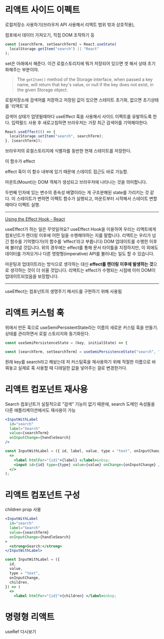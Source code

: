# 리액트 사이드 이펙트

로컬저장소 사용하기(브라우저 API 사용해서 리액트 범위 밖과 상호작용),

컴포에서 데이터 가져오기, 직접 DOM 조작하기 등

```jsx
const [searchTerm, setSearchTerm] = React.useState(
  localStorage.getItem("search") || "React"
);
```

set은 아래에서 해준다. 이건 로컬스토리지에 뭐가 저장되어 있으면 겟 해서 상태 초기화해주는 부분이야.

> The `getItem()` method of the Storage interface, when passed a key name, will return that key's value, or null if the key does not exist, in the given Storage object.

로컬저장소에 검색어를 저장하고 저장된 값이 있으면 스테이트 초기화, 없으면 초기상태를 '리액트'로

검색어 상태가 업뎃될때마다 useEffect 훅을 사용해서 사이드 이펙트를 유발하도록 한다. 입력필드 사용 후 새로고침하면 브라우저는 가장 최근 검색어를 기억해야한다.

```jsx
React.useEffect(() => {
  localStorage.setItem("search", searchTerm);
}, [searchTerm]);
```

브라우저의 로컬스토리지에 식별자를 동반한 현재 스테이트를 저장한다.

이 함수가 effect

effect 훅이 이 함수 내부에 있기 때문에 스테이트 접근도 바로 가능함.

마운트(Mount)는 DOM 객체가 생성되고 브라우저에 나타나는 것을 의미합니다.

두번째 인자에 있는 변수의 종속성 배열이라는 게 구조분해된 state를 가리키는 것 같다. 이 스테이트가 변하면 이펙트 함수가 실행되고, 마운트부터 시작해서 스테이트 변할때마다 이펙트 실행.

---

[Using the Effect Hook - React](https://ko.reactjs.org/docs/hooks-effect.html)

useEffect가 하는 일은 무엇일까요? useEffect Hook을 이용하여 우리는 리액트에게 컴포넌트가 렌더링 이후에 어떤 일을 수행해야하는 지를 말합니다. 리액트는 우리가 넘긴 함수를 기억했다가(이 함수를 ‘effect’라고 부릅니다) DOM 업데이트를 수행한 이후에 불러낼 것입니다. 위의 경우에는 effect를 통해 문서 타이틀을 지정하지만, 이 외에도 데이터를 가져오거나 다른 명령형(imperative) API를 불러내는 일도 할 수 있습니다.

마운팅과 업데이트라는 방식으로 생각하는 대신 **effect를 렌더링 이후에 발생하는 것**으로 생각하는 것이 더 쉬울 것입니다. 리액트는 effect가 수행되는 시점에 이미 DOM이 업데이트되었음을 보장합니다.

---

useEffect는 컴포넌트의 생명주기 메서드를 구현하기 위해 사용됨

# 리액트 커스텀 훅

위에서 만든 훅으로 useSemiPersistentState라는 이름의 새로운 커스텀 훅을 만들기. 상태를 관리하면서 로컬 스토리지와 동기화된다.

```jsx
const useSemiPersistenceState = (key, initialState) => {
```

```jsx
const [searchTerm, setSearchTerm] = useSemiPersistenceState("search", "React");
```

원래 key를 search라고 해놨는데 저 커스텀훅을 재사용하기 위해 적절한 이름으로 바꿔놓고 실제로 훅 사용할 때 디테일한 값을 넣어주는 걸로 변경한거다.

# 리액트 컴포넌트 재사용

Search 컴포넌트가 실질적으로 “검색” 기능이 없기 때문에, search 도메인 속성들을 다른 애플리케이션에서도 재사용이 가능

```jsx
<InputWithLabel
  id="search"
  label="Search"
  value={searchTerm}
  onInputChange={handleSearch}
/>
```

```jsx
const InputWithLabel = ({ id, label, value, type = "text", onInputChange }) => (
  <>
    <label htmlFor="{id}">{label} </label>&nbsp;
    <input id={id} type={type} value={value} onChange={onInputChange} />
  </>
);
```

# 리액트 컴포넌트 구성

children prop 사용

```jsx
<InputWithLabel
  id="search"
  label="Search"
  value={searchTerm}
  onInputChange={handleSearch}
>
  <strong>Search:</strong>
</InputWithLabel>
```

```jsx
const InputWithLabel = ({
  id,
  value,
  type = "text",
  onInputChange,
  children,
}) => (
  <>
    <label htmlFor="{id}">{children} </label>&nbsp;
```

# 명령형 리액트

useRef 다시보기
